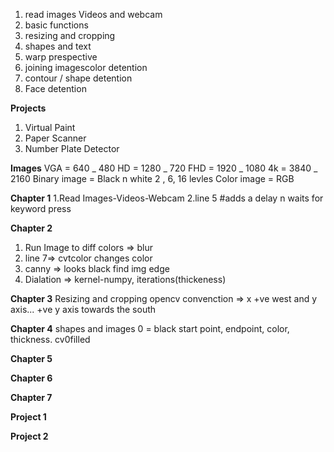 1. read images Videos and webcam
2. basic functions
3. resizing and cropping
4. shapes and text
5. warp prespective
6. joining imagescolor detention
7. contour / shape detention
8. Face detention

**Projects**

1. Virtual Paint
2. Paper Scanner
3. Number Plate Detector

**Images**
VGA = 640 _ 480 HD = 1280 _ 720 FHD = 1920 _ 1080 4k = 3840 _ 2160
Binary image = Black n white
2 , 6, 16 levles
Color image = RGB

**Chapter 1**
1.Read Images-Videos-Webcam
2.line 5 #adds a delay n waits for keyword press

**Chapter 2**
1. Run Image to diff colors => blur
2. line 7=> cvtcolor changes color
3. canny => looks black find img edge
4. Dialation => kernel-numpy, iterations(thickeness)

**Chapter 3**
Resizing and cropping
opencv convenction => x +ve west and y axis... +ve y axis towards the south

**Chapter 4**
shapes and images
0 = black
start point, endpoint, color, thickness. cv0filled

**Chapter 5**

**Chapter 6**

**Chapter 7**

**Project 1**

**Project 2**
